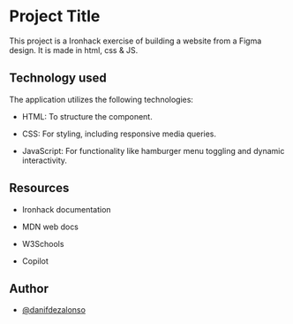 
# Project Title

This project is a Ironhack exercise of building a website from a Figma design. It is made in html, css & JS. 


## Technology used
The application utilizes the following technologies:

- HTML: To structure the component.

- CSS: For styling, including responsive media queries.

- JavaScript: For functionality like hamburger menu toggling and dynamic interactivity.

## Resources
- Ironhack documentation

- MDN web docs

- W3Schools

- Copilot

## Author

- [@danifdezalonso](https://github.com/danifdezalonsoe)